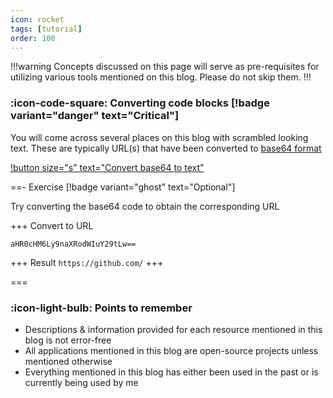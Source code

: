 ```yaml
---
icon: rocket
tags: [tutorial]
order: 100
---
```


!!!warning
Concepts discussed on this page will serve as pre-requisites for utilizing various tools mentioned on this blog. Please do not skip them.
!!!

### :icon-code-square: Converting code blocks [!badge variant="danger" text="Critical"]

You will come across several places on this blog with scrambled looking text. These are typically URL(s) that have been converted to [base64 format](https://en.wikipedia.org/wiki/Base64)

[!button size="s" text="Convert base64 to text"](https://www.convertsimple.com/convert-base64-to-text/)

==- Exercise [!badge variant="ghost" text="Optional"]

Try converting the base64 code to obtain the corresponding URL

+++ Convert to URL

```
aHR0cHM6Ly9naXRodWIuY29tLw==
```

+++ Result
`https://github.com/`
+++

===

### :icon-light-bulb: Points to remember

- Descriptions & information provided for each resource mentioned in this blog is not error-free
- All applications mentioned in this blog are open-source projects unless mentioned otherwise
- Everything mentioned in this blog has either been used in the past or is currently being used by me
